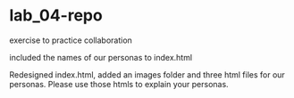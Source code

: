 # lab_04-repo

exercise to practice collaboration

included the names of our personas to index.html

Redesigned index.html, added an images folder and three html files for our personas. Please use those htmls to explain your personas.
